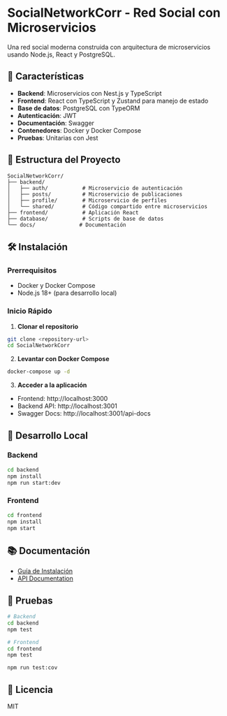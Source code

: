 # SocialNetworkCorr - Red Social con Microservicios

Una red social moderna construida con arquitectura de microservicios usando Node.js, React y PostgreSQL.

## 🚀 Características

- **Backend**: Microservicios con Nest.js y TypeScript
- **Frontend**: React con TypeScript y Zustand para manejo de estado
- **Base de datos**: PostgreSQL con TypeORM
- **Autenticación**: JWT
- **Documentación**: Swagger
- **Contenedores**: Docker y Docker Compose
- **Pruebas**: Unitarias con Jest

## 📁 Estructura del Proyecto

```
SocialNetworkCorr/
├── backend/
│   ├── auth/           # Microservicio de autenticación
│   ├── posts/          # Microservicio de publicaciones
│   ├── profile/        # Microservicio de perfiles
│   └── shared/         # Código compartido entre microservicios
├── frontend/           # Aplicación React
├── database/           # Scripts de base de datos
└── docs/              # Documentación
```

## 🛠️ Instalación

### Prerrequisitos

- Docker y Docker Compose
- Node.js 18+ (para desarrollo local)

### Inicio Rápido

1. **Clonar el repositorio**
```bash
git clone <repository-url>
cd SocialNetworkCorr
```

2. **Levantar con Docker Compose**
```bash
docker-compose up -d
```

3. **Acceder a la aplicación**
- Frontend: http://localhost:3000
- Backend API: http://localhost:3001
- Swagger Docs: http://localhost:3001/api-docs

## 🔧 Desarrollo Local

### Backend

```bash
cd backend
npm install
npm run start:dev
```

### Frontend

```bash
cd frontend
npm install
npm start
```

## 📚 Documentación

- [Guía de Instalación](./docs/instalacion.pdf)
- [API Documentation](http://localhost:3001/api-docs)

## 🧪 Pruebas

```bash
# Backend
cd backend
npm test

# Frontend
cd frontend
npm test

npm run test:cov
```

## 📝 Licencia

MIT 
